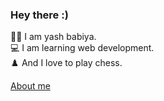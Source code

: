 ### Hey there :)
👨🏻 I am yash babiya.<br>
💻 I am learning web development.<br>
♟️ And I love to play chess.

<a target='_blanck' href='yashbabiya.netlify.app'>About me</a>

<img src="https://komarev.com/ghpvc/?username=your-github-username&style=flat-square&color=blue" alt=""/>
<img src="https://github-readme-stats.vercel.app/api/top-langs/?username=yashbabiya&layout=compact&theme=vision-friendly-dark)](https://github.com/anuraghazra/github-readme-stats" alt=""/>
<!--
**yashbabiya/yashbabiya** is a ✨ _special_ ✨ repository because its `README.md` (this file) appears on your GitHub profile.

Here are some ideas to get you started:

- 🔭 I’m currently working on ...
- 🌱 I’m currently learning ...
- 👯 I’m looking to collaborate on ...
- 🤔 I’m looking for help with ...
- 💬 Ask me about ...
- 📫 How to reach me: ...
- 😄 Pronouns: ...
- ⚡ Fun fact: ...
-->

